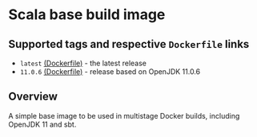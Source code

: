 # Scala base build image

## Supported tags and respective `Dockerfile` links
* `latest` [(Dockerfile)](https://github.com/topaztechnology/sbt-java11-build/blob/master/Dockerfile) - the latest release
* `11.0.6` [(Dockerfile)](https://github.com/topaztechnology/sbt-java11-build/blob/11.0.6/Dockerfile) - release based on OpenJDK 11.0.6

## Overview

A simple base image to be used in multistage Docker builds, including OpenJDK 11 and sbt.
